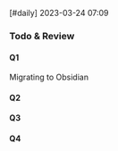 [#daily]
2023-03-24
07:09

### Todo & Review
#### Q1
Migrating to Obsidian 
#### Q2
#### Q3
#### Q4

